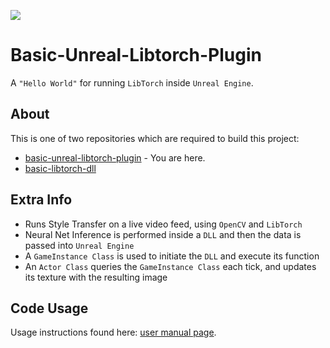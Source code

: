 ![](https://github.com/NeuralVFX/basic-libtorch-dll/blob/master/style.gif)
# Basic-Unreal-Libtorch-Plugin

A `"Hello World"` for running `LibTorch` inside `Unreal Engine`.

## About
This is one of two repositories which are required to build this project:
- [basic-unreal-libtorch-plugin](https://github.com/NeuralVFX/basic-unreal-libtorch-plugin) - You are here.
- [basic-libtorch-dll](https://github.com/NeuralVFX/basic-libtorch-dll)


## Extra Info
- Runs Style Transfer on a live video feed, using `OpenCV` and `LibTorch`
- Neural Net Inference is performed inside a `DLL` and then the data is passed into `Unreal Engine`
- A `GameInstance Class` is used to initiate the `DLL` and execute its function
- An `Actor Class` queries the `GameInstance Class` each tick, and updates its texture with the resulting image


## Code Usage
Usage instructions found here: [user manual page](USAGE.md).



